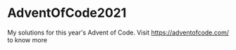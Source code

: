 # AdventOfCode2021

My solutions for this year's Advent of Code. Visit https://adventofcode.com/ to know more
